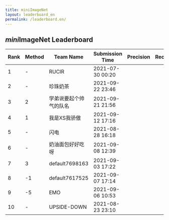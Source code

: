 ```yaml
---
title: miniImageNet
layout: leaderboard_en
permalink: /leaderboard.en/
---
```


## *mini*ImageNet Leaderboard 

Rank   | Method | Team Name | Submission Time   | Precision | Recall      | F1   | Code | Paper 
------- | ------ | ---- | --------   | -----    | -----   | -----    | ---- | ----
   1  |    -  |            RUCIR          |   2021-07-30 00:20  |   |   |   0.45144000  | [Pytorch] | [Source] |
    2  |    -  |          珍珠奶茶         |   2021-09-22 23:46  |   |   |   0.45057000  | [Pytorch] | [Source] |
    3  |    2  |   学弟说要起个帅气的队名  |   2021-09-21 21:56  |   |   |   0.44161000  | [Pytorch] | [Source] |
    4  |    1  |        我是XS我骄傲       |   2021-09-12 17:16  |   |   |   0.43009000  | [Pytorch] | [Source] |
    5  |    -  |            闪电           |   2021-08-28 16:18  |   |   |   0.40935000  | [Pytorch] | [Source] |
    6  |    -  |      奶油面包好好吃呀     |   2021-09-08 12:39  |   |   |   0.39731000  | [Pytorch] | [Source] |
    7  |    3  |       default7698163      |   2021-09-03 17:22  |   |   |   0.38852000  | [Pytorch] | [Source] |
    8  |   -1  |       default7617525      |   2021-09-07 17:14  |   |   |   0.38492000  | [Pytorch] | [Source] |
    9  |   -5  |             EMO           |   2021-09-06 10:53  |   |   |   0.36934000  | [Pytorch] | [Source] |
   10  |    -  |         UPSIDE-DOWN       |   2021-08-23 23:10  |   |   |   0.36628000  | [Pytorch] | [Source] |

